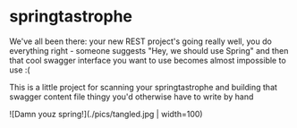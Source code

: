 # springtastrophe

We've all been there: your new REST project's going really well, you do everything right - someone suggests "Hey, we should use Spring" and then that cool swagger interface you want to use becomes almost impossible to use :(


This is a little project for scanning your springtastrophe and building that swagger content file thingy you'd otherwise have to write by hand

![Damn youz spring!](./pics/tangled.jpg | width=100)